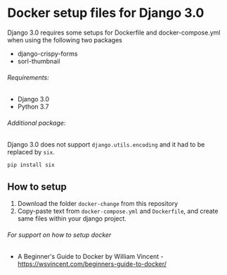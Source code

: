 # Docker setup files for Django 3.0
Django 3.0 requires some setups for Dockerfile and docker-compose.yml when using the following two packages
- django-crispy-forms
- sorl-thumbnail

###### Requirements:
- Django 3.0
- Python 3.7

###### Additional package:
Django 3.0 does not support `django.utils.encoding` and it had to be replaced by `six`.

```
pip install six
```

## How to setup
1. Download the folder `docker-change` from this repository
2. Copy-paste text from `docker-compose.yml` and `Dockerfile`, and create same files within your django project.

###### For support on how to setup docker
- A Beginner's Guide to Docker by William Vincent - https://wsvincent.com/beginners-guide-to-docker/